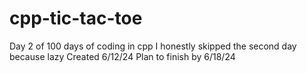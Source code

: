# cpp-tic-tac-toe
Day 2 of 100 days of coding in cpp
I honestly skipped the second day because lazy
Created 6/12/24
Plan to finish by 6/18/24
